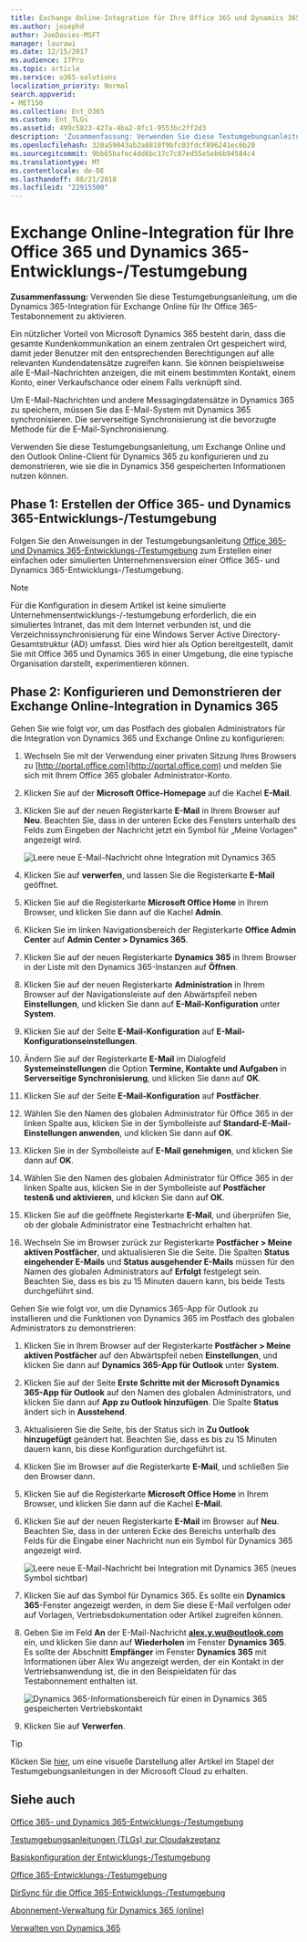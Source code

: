 ```yaml
---
title: Exchange Online-Integration für Ihre Office 365 und Dynamics 365-Entwicklungs-/Testumgebung
ms.author: josephd
author: JoeDavies-MSFT
manager: laurawi
ms.date: 12/15/2017
ms.audience: ITPro
ms.topic: article
ms.service: o365-solutions
localization_priority: Normal
search.appverid:
- MET150
ms.collection: Ent_O365
ms.custom: Ent_TLGs
ms.assetid: 499c5823-427a-4ba2-8fc1-9553bc2ff2d3
description: 'Zusammenfassung: Verwenden Sie diese Testumgebungsanleitung, um die Dynamics 365-Integration für Exchange Online für Ihr Office 365-Testabonnement zu aktivieren.'
ms.openlocfilehash: 320a59043ab2a8810f9bfc03fdcf896241ec6b20
ms.sourcegitcommit: 9bb65bafec4dd6bc17c7c07ed55e5eb6b94584c4
ms.translationtype: MT
ms.contentlocale: de-DE
ms.lasthandoff: 08/21/2018
ms.locfileid: "22915500"
---
```

# <a name="exchange-online-integration-for-your-office-365-and-dynamics-365-devtest-environment"></a>Exchange Online-Integration für Ihre Office 365 und Dynamics 365-Entwicklungs-/Testumgebung

 **Zusammenfassung:** Verwenden Sie diese Testumgebungsanleitung, um die Dynamics 365-Integration für Exchange Online für Ihr Office 365-Testabonnement zu aktivieren.
  
Ein nützlicher Vorteil von Microsoft Dynamics 365 besteht darin, dass die gesamte Kundenkommunikation an einem zentralen Ort gespeichert wird, damit jeder Benutzer mit den entsprechenden Berechtigungen auf alle relevanten Kundendatensätze zugreifen kann. Sie können beispielsweise alle E-Mail-Nachrichten anzeigen, die mit einem bestimmten Kontakt, einem Konto, einer Verkaufschance oder einem Falls verknüpft sind.
  
Um E-Mail-Nachrichten und andere Messagingdatensätze in Dynamics 365 zu speichern, müssen Sie das E-Mail-System mit Dynamics 365 synchronisieren. Die serverseitige Synchronisierung ist die bevorzugte Methode für die E-Mail-Synchronisierung.
  
Verwenden Sie diese Testumgebungsanleitung, um Exchange Online und den Outlook Online-Client für Dynamics 365 zu konfigurieren und zu demonstrieren, wie sie die in Dynamics 356 gespeicherten Informationen nutzen können. 
  
## <a name="phase-1-build-out-the-office-365-and-dynamics-365-devtest-environment"></a>Phase 1: Erstellen der Office 365- und Dynamics 365-Entwicklungs-/Testumgebung

Folgen Sie den Anweisungen in der Testumgebungsanleitung [Office 365- und Dynamics 365-Entwicklungs-/Testumgebung](office-365-and-dynamics-365-dev-test-environment.md) zum Erstellen einer einfachen oder simulierten Unternehmensversion einer Office 365- und Dynamics 365-Entwicklungs-/Testumgebung.
  
> [!NOTE]
> Für die Konfiguration in diesem Artikel ist keine simulierte Unternehmensentwicklungs-/-testumgebung erforderlich, die ein simuliertes Intranet, das mit dem Internet verbunden ist, und die Verzeichnissynchronisierung für eine Windows Server Active Directory-Gesamtstruktur (AD) umfasst. Dies wird hier als Option bereitgestellt, damit Sie mit Office 365 und Dynamics 365 in einer Umgebung, die eine typische Organisation darstellt, experimentieren können. 
  
## <a name="phase-2-configure-and-demonstrate-dynamics-365-integration-in-exchange-online"></a>Phase 2: Konfigurieren und Demonstrieren der Exchange Online-Integration in Dynamics 365

Gehen Sie wie folgt vor, um das Postfach des globalen Administrators für die Integration von Dynamics 365 und Exchange Online zu konfigurieren:
  
1. Wechseln Sie mit der Verwendung einer privaten Sitzung Ihres Browsers zu [http://portal.office.com](http://portal.office.com) und melden Sie sich mit Ihrem Office 365 globaler Administrator-Konto.
    
2. Klicken Sie auf der **Microsoft Office-Homepage** auf die Kachel **E-Mail**.
    
3. Klicken Sie auf der neuen Registerkarte **E-Mail** in Ihrem Browser auf **Neu**. Beachten Sie, dass in der unteren Ecke des Fensters unterhalb des Felds zum Eingeben der Nachricht jetzt ein Symbol für „Meine Vorlagen" angezeigt wird.
    
     ![Leere neue E-Mail-Nachricht ohne Integration mit Dynamics 365](media/879b54fd-a68f-4581-9f89-d5050df6f4de.png)
  
4. Klicken Sie auf **verwerfen**, und lassen Sie die Registerkarte **E-Mail** geöffnet.
    
5. Klicken Sie auf die Registerkarte **Microsoft Office Home** in Ihrem Browser, und klicken Sie dann auf die Kachel **Admin**.
    
6. Klicken Sie im linken Navigationsbereich der Registerkarte **Office Admin Center** auf **Admin Center > Dynamics 365**.
    
7. Klicken Sie auf der neuen Registerkarte **Dynamics 365** in Ihrem Browser in der Liste mit den Dynamics 365-Instanzen auf **Öffnen**.
    
8. Klicken Sie auf der neuen Registerkarte **Administration** in Ihrem Browser auf der Navigationsleiste auf den Abwärtspfeil neben **Einstellungen**, und klicken Sie dann auf **E-Mail-Konfiguration** unter **System**.
    
9.  Klicken Sie auf der Seite **E-Mail-Konfiguration** auf **E-Mail-Konfigurationseinstellungen**.
    
10. Ändern Sie auf der Registerkarte **E-Mail** im Dialogfeld **Systemeinstellungen** die Option **Termine, Kontakte und Aufgaben** in **Serverseitige Synchronisierung**, und klicken Sie dann auf **OK**.
    
11. Klicken Sie auf der Seite **E-Mail-Konfiguration** auf **Postfächer**.
    
12. Wählen Sie den Namen des globalen Administrator für Office 365 in der linken Spalte aus, klicken Sie in der Symbolleiste auf **Standard-E-Mail-Einstellungen anwenden**, und klicken Sie dann auf **OK**.
    
13. Klicken Sie in der Symbolleiste auf **E-Mail genehmigen**, und klicken Sie dann auf **OK**.
    
14. Wählen Sie den Namen des globalen Administrator für Office 365 in der linken Spalte aus, klicken Sie in der Symbolleiste auf **Postfächer testen&amp; und aktivieren**, und klicken Sie dann auf **OK**.
    
15. Klicken Sie auf die geöffnete Registerkarte **E-Mail**, und überprüfen Sie, ob der globale Administrator eine Testnachricht erhalten hat.
    
16. Wechseln Sie im Browser zurück zur Registerkarte **Postfächer > Meine aktiven Postfächer**, und aktualisieren Sie die Seite. Die Spalten **Status eingehender E-Mails** und **Status ausgehender E-Mails** müssen für den Namen des globalen Administrators auf **Erfolgt** festgelegt sein. Beachten Sie, dass es bis zu 15 Minuten dauern kann, bis beide Tests durchgeführt sind.
    
Gehen Sie wie folgt vor, um die Dynamics 365-App für Outlook zu installieren und die Funktionen von Dynamics 365 im Postfach des globalen Administrators zu demonstrieren:
  
1. Klicken Sie in Ihrem Browser auf der Registerkarte **Postfächer > Meine aktiven Postfächer** auf den Abwärtspfeil neben **Einstellungen**, und klicken Sie dann auf **Dynamics 365-App für Outlook** unter **System**.
    
2. Klicken Sie auf der Seite **Erste Schritte mit der Microsoft Dynamics 365-App für Outlook** auf den Namen des globalen Administrators, und klicken Sie dann auf **App zu Outlook hinzufügen**. Die Spalte **Status** ändert sich in **Ausstehend**.
    
3. Aktualisieren Sie die Seite, bis der Status sich in **Zu Outlook hinzugefügt** geändert hat. Beachten Sie, dass es bis zu 15 Minuten dauern kann, bis diese Konfiguration durchgeführt ist.
    
4. Klicken Sie im Browser auf die Registerkarte **E-Mail**, und schließen Sie den Browser dann.
    
5. Klicken Sie auf die Registerkarte **Microsoft Office Home** in Ihrem Browser, und klicken Sie dann auf die Kachel **E-Mail**.
    
6. Klicken Sie auf der neuen Registerkarte **E-Mail** im Browser auf **Neu**. Beachten Sie, dass in der unteren Ecke des Bereichs unterhalb des Felds für die Eingabe einer Nachricht nun ein Symbol für Dynamics 365 angezeigt wird.
    
     ![Leere neue E-Mail-Nachricht bei Integration mit Dynamics 365 (neues Symbol sichtbar)](media/ecb822e1-45fe-4481-99a1-294317d1d2de.png)
  
7. Klicken Sie auf das Symbol für Dynamics 365. Es sollte ein **Dynamics 365**-Fenster angezeigt werden, in dem Sie diese E-Mail verfolgen oder auf Vorlagen, Vertriebsdokumentation oder Artikel zugreifen können.
    
8. Geben Sie im Feld **An** der E-Mail-Nachricht **alex.y.wu@outlook.com** ein, und klicken Sie dann auf **Wiederholen** im Fenster **Dynamics 365**. Es sollte der Abschnitt **Empfänger** im Fenster **Dynamics 365** mit Informationen über Alex Wu angezeigt werden, der ein Kontakt in der Vertriebsanwendung ist, die in den Beispieldaten für das Testabonnement enthalten ist.
    
     ![Dynamics 365-Informationsbereich für einen in Dynamics 365 gespeicherten Vertriebskontakt](media/a010fa5f-3f1b-47d4-ab5e-d00d85a24a3f.png)
  
9. Klicken Sie auf **Verwerfen**.

> [!TIP]
> Klicken Sie [hier](http://aka.ms/catlgstack), um eine visuelle Darstellung aller Artikel im Stapel der Testumgebungsanleitungen in der Microsoft Cloud zu erhalten.
    
## <a name="see-also"></a>Siehe auch

[Office 365- und Dynamics 365-Entwicklungs-/Testumgebung](office-365-and-dynamics-365-dev-test-environment.md)
  
[Testumgebungsanleitungen (TLGs) zur Cloudakzeptanz](cloud-adoption-test-lab-guides-tlgs.md)
  
[Basiskonfiguration der Entwicklungs-/Testumgebung](base-configuration-dev-test-environment.md)
  
[Office 365-Entwicklungs-/Testumgebung](office-365-dev-test-environment.md)
  
[DirSync für die Office 365-Entwicklungs-/Testumgebung](dirsync-for-your-office-365-dev-test-environment.md)

[Abonnement-Verwaltung für Dynamics 365 (online)](https://technet.microsoft.com/library/jj679903.aspx)
  
[Verwalten von Dynamics 365](https://technet.microsoft.com/library/dn531101.aspx)


